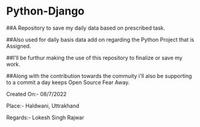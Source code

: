 # Python-Django

##A Repository to save my daily data based on prescribed task.

##Also used for daily basis data add on regarding the Python Project that is Assigned.

##I'll be furthur making the use of this repository to finalize or save my work.

##Along with the contribution towards the commuity i'll also be supporting to a commit a day keeps Open Source Fear Away.

Created On:- 08/7/2022

Place:- Haldwani, Uttrakhand

Regards:- Lokesh Singh Rajwar